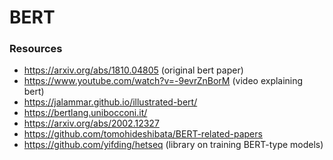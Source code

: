 # BERT

### Resources

- https://arxiv.org/abs/1810.04805 (original bert paper)
- https://www.youtube.com/watch?v=-9evrZnBorM (video explaining bert)
- https://jalammar.github.io/illustrated-bert/
- https://bertlang.unibocconi.it/
- https://arxiv.org/abs/2002.12327
- https://github.com/tomohideshibata/BERT-related-papers
- https://github.com/yifding/hetseq (library on training BERT-type models)
